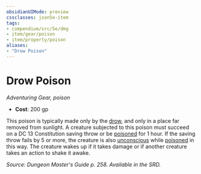 ```yaml
---
obsidianUIMode: preview
cssclasses: json5e-item
tags:
- compendium/src/5e/dmg
- item/gear/poison
- item/property/poison
aliases: 
- "Drow Poison"
---
```

# Drow Poison
*Adventuring Gear, poison*  

- **Cost**: 200 gp

This poison is typically made only by the [drow](drow.md), and only in a place far removed from sunlight. A creature subjected to this poison must succeed on a DC 13 Constitution saving throw or be [poisoned](conditions.md#poisoned) for 1 hour. If the saving throw fails by 5 or more, the creature is also [unconscious](conditions.md#unconscious) while [poisoned](conditions.md#poisoned) in this way. The creature wakes up if it takes damage or if another creature takes an action to shake it awake.

*Source: Dungeon Master's Guide p. 258. Available in the SRD.*